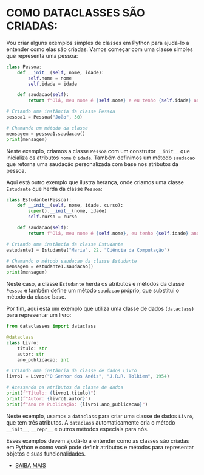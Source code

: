# COMO DATACLASSES SÃO CRIADAS:
Vou criar alguns exemplos simples de classes em Python para ajudá-lo a entender como elas são criadas. Vamos começar com uma classe simples que representa uma pessoa:

```python
class Pessoa:
    def __init__(self, nome, idade):
        self.nome = nome
        self.idade = idade

    def saudacao(self):
        return f"Olá, meu nome é {self.nome} e eu tenho {self.idade} anos."

# Criando uma instância da classe Pessoa
pessoa1 = Pessoa("João", 30)

# Chamando um método da classe
mensagem = pessoa1.saudacao()
print(mensagem)
```

Neste exemplo, criamos a classe `Pessoa` com um construtor `__init__` que inicializa os atributos `nome` e `idade`. Também definimos um método `saudacao` que retorna uma saudação personalizada com base nos atributos da pessoa.

Aqui está outro exemplo que ilustra herança, onde criamos uma classe `Estudante` que herda da classe `Pessoa`:

```python
class Estudante(Pessoa):
    def __init__(self, nome, idade, curso):
        super().__init__(nome, idade)
        self.curso = curso

    def saudacao(self):
        return f"Olá, meu nome é {self.nome}, eu tenho {self.idade} anos e estou cursando {self.curso}."

# Criando uma instância da classe Estudante
estudante1 = Estudante("Maria", 22, "Ciência da Computação")

# Chamando o método saudacao da classe Estudante
mensagem = estudante1.saudacao()
print(mensagem)
```

Neste caso, a classe `Estudante` herda os atributos e métodos da classe `Pessoa` e também define um método `saudacao` próprio, que substitui o método da classe base.

Por fim, aqui está um exemplo que utiliza uma classe de dados (`dataclass`) para representar um livro:

```python
from dataclasses import dataclass

@dataclass
class Livro:
    titulo: str
    autor: str
    ano_publicacao: int

# Criando uma instância da classe de dados Livro
livro1 = Livro("O Senhor dos Anéis", "J.R.R. Tolkien", 1954)

# Acessando os atributos da classe de dados
print(f"Título: {livro1.titulo}")
print(f"Autor: {livro1.autor}")
print(f"Ano de Publicação: {livro1.ano_publicacao}")
```

Neste exemplo, usamos a `dataclass` para criar uma classe de dados `Livro`, que tem três atributos. A `dataclass` automaticamente cria o método `__init__`, `__repr__` e outros métodos especiais para nós.

Esses exemplos devem ajudá-lo a entender como as classes são criadas em Python e como você pode definir atributos e métodos para representar objetos e suas funcionalidades.

* [SAIBA MAIS](https://youtu.be/0ERF7PFtcRo?si=6NkEerIuAgt6CQ7Z)